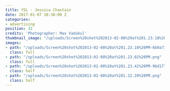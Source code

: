 ```yaml
---
title: YSL - Jessica Chastain
date: 2017-01-07 18:38:00 Z
categories:
- advertising
position: 32
credits: 'Photographer: Max Vadukul'
thumbnail_image: "/uploads/Screen%20shot%202013-02-08%20at%201.23.18%20PM.png"
images:
- path: "/uploads/Screen%20shot%202013-02-08%20at%201.23.18%20PM-6b0a73.png"
  class: full
- path: "/uploads/Screen%20shot%202013-02-08%20at%201.23.02%20PM.png"
  class: full
- path: "/uploads/Screen%20shot%202013-02-08%20at%201.23.42%20PM-96d177.png"
  class: half
- path: "/uploads/Screen%20shot%202013-02-08%20at%201.22.20%20PM.png"
  class: half
---
```


